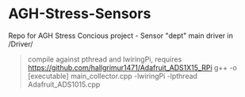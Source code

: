 # AGH-Stress-Sensors
Repo for AGH Stress Concious project - Sensor "dept"
main driver in /Driver/
> compile against pthread and lwiringPi, requires https://github.com/hallgrimur1471/Adafruit_ADS1X15_RPi
> g++ -o [executable] main_collector.cpp -lwiringPi -lpthread Adafruit_ADS1015.cpp
